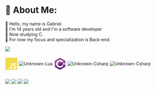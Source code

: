 # 💫 About Me:
📁 Hello, my name is Gabriel.<br>🌟 I'm 14 years old and I'm a software developer<br>📕 Now studying C.<br>🎲 For now my focus and specialization is Back-end.

<div display="inline-block">
    <img src="https://github-readme-stats.vercel.app/api?username=gabiqtn&theme=dracula">
</div>
<div style="display: inline_block"><br>
    <img align="center" alt="Unknown-Js" width="40" src="https://raw.githubusercontent.com/devicons/devicon/master/icons/javascript/javascript-plain.svg">
    <img align="center" alt="Unknown-Lua" width="40" src="https://cdn.jsdelivr.net/gh/devicons/devicon/icons/lua/lua-original.svg" />
    <img align="center" alt="Unknown-Csharp"  width="40" src="https://raw.githubusercontent.com/devicons/devicon/master/icons/csharp/csharp-original.svg">
    <img align="center" alt="Unknown-Csharp"  width="40" src="https://cdn.jsdelivr.net/gh/devicons/devicon@latest/icons/java/java-original.svg" />
    <img align="center" alt="Unknown-Csharp"  width="40" src="https://cdn.jsdelivr.net/gh/devicons/devicon@latest/icons/c/c-original.svg" />
</div>
  
##
 
<div> 
  <a href="https://www.youtube.com/channel/UCpi_QGG6spwgfcC-bb7L69g" target="_blank"><img src="https://img.shields.io/badge/YouTube-FF0000?style=for-the-badge&logo=youtube&logoColor=white" target="_blank"></a>
  <a href="https://www.instagram.com/g4briel.quintanilha/" target="_blank"><img src="https://img.shields.io/badge/-Instagram-%23E4405F?style=for-the-badge&logo=instagram&logoColor=white" target="_blank"></a>
 <a href="https://discord.com/channels/@1151549556903919776" target="_blank"><img src="https://img.shields.io/badge/Discord-7289DA?style=for-the-badge&logo=discord&logoColor=white" target="_blank"></a> 
  <a href = "mailto:unknownbeast123410@gmail.com"><img src="https://img.shields.io/badge/-Gmail-%23333?style=for-the-badge&logo=gmail&logoColor=white" target="_blank"></a> 
</div>
